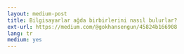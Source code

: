 ```yaml
---
layout: medium-post
title: Bilgisayarlar ağda birbirlerini nasıl bulurlar?
ext-url: https://medium.com/@gokhansengun/45824b166908
lang: tr
medium: yes 
---
```

